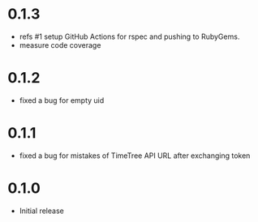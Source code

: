 # 0.1.3

- refs #1 setup GitHub Actions for rspec and pushing to RubyGems.
- measure code coverage

# 0.1.2

- fixed a bug for empty uid

# 0.1.1

- fixed a bug for mistakes of TimeTree API URL after exchanging token

# 0.1.0

- Initial release
